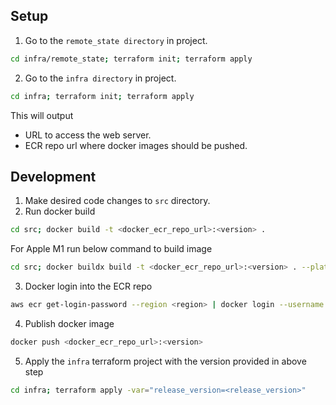 ## Setup

1. Go to the `remote_state directory` in project.
```bash
cd infra/remote_state; terraform init; terraform apply
```

2. Go to the `infra directory` in project.
```bash
cd infra; terraform init; terraform apply
```
This will output
* URL to access the web server.
* ECR repo url where docker images should be pushed.

## Development
1. Make desired code changes to `src` directory.
2. Run docker build
```bash
cd src; docker build -t <docker_ecr_repo_url>:<version> . 
```
For Apple M1 run below command to build image
```bash
cd src; docker buildx build -t <docker_ecr_repo_url>:<version> . --platform linux/amd64 
```
3. Docker login into the ECR repo
```bash
aws ecr get-login-password --region <region> | docker login --username AWS --password-stdin <ecr_repo_url>
```
4. Publish docker image 
```bash
docker push <docker_ecr_repo_url>:<version>
```
5. Apply the `infra` terraform project with the version provided in above step
```bash
cd infra; terraform apply -var="release_version=<release_version>"
```